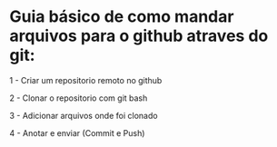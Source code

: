 # Guia básico de como mandar arquivos para o github atraves do git:

1 -  Criar um repositorio remoto no github

2 - Clonar o repositorio com git bash

3 - Adicionar arquivos onde foi clonado 

4 - Anotar e enviar (Commit e Push)
